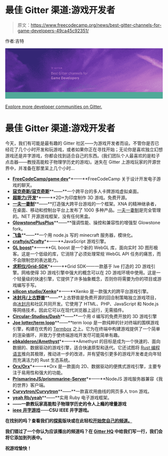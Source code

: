 # 最佳 Gitter 渠道:游戏开发者

> 原文：<https://www.freecodecamp.org/news/best-gitter-channels-for-game-developers-49ca45c92351/>

作者:吉特

![1*NEcmXRZYM4RIJgOYsSfmUg](img/06f4e6b96c07473e35495b3f3c2b641f.png)

[Explore more developer communities on Gitter.](https://gitter.im/explore)

# 最佳 Gitter 渠道:游戏开发者

今天，我们有可能是最有趣的 Gitter 社区——为游戏开发者而设。不管你是否已经花了几个小时开发和玩游戏，或者如果你正在寻找开始；无论你是喜欢独立幻想游戏还是井字游戏，你都会找到适合自己的东西。(我们团队个人最喜欢的是粒子点击器——教授高能粒子物理学历史的游戏)。迷失在 Gitter 上游戏玩家的开源世界中，并准备在那里呆上几个小时…

*   [**FreeCodeCamp/game dev**](https://gitter.im/FreeCodeCamp/GameDev?utm_source=blog&utm_medium=content&utm_campaign=gamedev)**——**FreeCodeCamp 关于设计开发电子游戏的聊天。
*   [**寇克奇斯/寇克奇斯**](https://gitter.im/Cockatrice/Cockatrice)**——**一个跨平台的多人卡牌游戏虚拟桌面。
*   [**超能力/开发**](https://gitter.im/superpowers/dev?utm_source=blog&utm_medium=content&utm_campaign=gamedev)**——**2D+为印度制作 3D 游戏。免费开源。
*   [**一夫一妻制**](https://gitter.im/mono/MonoGame?utm_source=blog&utm_medium=content&utm_campaign=gamedev)**——**打造强大跨平台游戏的一个框架。XNA 的精神继承者，在桌面、移动和控制台平台上发布了 1000 多种产品。[一夫一妻制](http://www.monogame.net/)是完全管理的。NET 开源游戏框架，没有任何黑盒。
*   [**GlowstonePlusPlus**](https://gitter.im/GlowstoneMC/GlowstonePlusPlus?utm_source=blog&utm_medium=content&utm_campaign=gamedev)**——**强调性能、操控和兼容性的增强型 Glowstone fork。
*   [**飞鱼**](https://gitter.im/PrismarineJS/flying-squid?utm_source=blog&utm_medium=content&utm_campaign=gamedev)**——**一个用 node.js 写的 minecraft 服务器，模块化。
*   [**craftyjs/Crafty**](https://gitter.im/craftyjs/Crafty?utm_source=blog&utm_medium=content&utm_campaign=gamedev)**——**JavaScript 游戏引擎。
*   [**GL boost**](https://gitter.im/emadurandal/GLBoost?utm_source=blog&utm_medium=content&utm_campaign=gamedev)**——**GL boost 是一个新的 WebGL 库，面向实时 3D 图形极客。这是一个低级的库，它消除了必须处理常规 WebGL API 任务的痛苦，而不会限制您的表达能力。
*   [**求积仪/Grid-SDK**](https://gitter.im/Planimeter/grid-sdk?utm_source=blog&utm_medium=content&utm_campaign=gamedev)**——**Grid SDK——一款基于 lve 打造的 2D 游戏引擎。网格使得 3D 游戏引擎中强大的概念可以在 2D 游戏环境中使用。这是一个轻量级的快速引擎，它提供了许多抽象概念，否则你将需要为你的项目或游戏编写手写。
*   [**silicon studio/Xenko**](https://gitter.im/SiliconStudio/xenko?utm_source=blog&utm_medium=content&utm_campaign=gamedev)**——**Xenko 是一款强大的跨平台游戏引擎。
*   [**冰封月/上古野兽**](https://gitter.im/FreezingMoon/AncientBeast?utm_source=blog&utm_medium=content&utm_campaign=gamedev)**——**上古野兽是免费开源的回合制策略独立游戏项目，由[冰封月](http://www.freezingmoon.org/)和社区共同开发。它使用了 HTML、PHP、JavaScript 和 Node.js 等网络技术，因此它可以在现代浏览器上运行，无需插件。
*   [**Circular-Studios/Dash**](https://gitter.im/Circular-Studios/Dash?utm_source=blog&utm_medium=content&utm_campaign=gamedev)**——**一个用 d 编写的免费开放的 3D 游戏引擎
*   [**Joe lotter/term loop**](https://gitter.im/JoelOtter/termloop?utm_source=blog&utm_medium=content&utm_campaign=gamedev)**——**term loop 是一款纯粹的针对终端的围棋游戏引擎，构建在优秀的 [Termbox](https://github.com/nsf/termbox-go) 之上。它为在终端中构建游戏提供了一个简单的渲染循环，并致力于使终端游戏开发尽可能简单有趣。
*   [**ebkalderon/Amethyst**](https://gitter.im/ebkalderon/amethyst?utm_source=blog&utm_medium=content&utm_campaign=gamedev)**——**Amethyst 的目标是成为一个快速的、面向数据的、数据驱动的游戏引擎，适合快速原型和迭代。它还试图将 [Rust 编程语言](https://www.rust-lang.org/)推向其极限，推动进一步的改进，并有望吸引更多的游戏开发者走向年轻而充满活力的 Rust 生态系统。
*   [**Orx/Orx**](https://gitter.im/orx/orx?utm_source=blog&utm_medium=content&utm_campaign=gamedev)**——**Orx 是一款面向 2D、数据驱动的便携式游戏引擎，主要专注于易用性和强大的功能。
*   [**PrismarineJS/prismmarine-Server**](https://gitter.im/PrismarineJS/prismarine-server?utm_source=blog&utm_medium=content&utm_campaign=gamedev)**——**NodeJS 游戏服务器兼容《我的世界》客户端。
*   [**Curvytron/Curvytron**](https://gitter.im/Curvytron/curvytron?utm_source=blog&utm_medium=content&utm_campaign=gamedev)**——**一款喜欢用曲线的网页多人 tron 游戏。
*   [**yeah Rb/yeah**](https://gitter.im/yeahrb/yeah?utm_source=blog&utm_medium=content&utm_campaign=gamedev)**——**实用 Ruby 电子游戏框架。
*   [](https://gitter.im/particle-clicker/particle-clicker?utm_source=blog&utm_medium=content&utm_campaign=gamedev)**——一款教玩家高能粒子物理学历史的令人上瘾的增量游戏**
*   **[**ieee 井字游戏**](https://gitter.im/moorepants/ieee-tic-tac-toe?utm_source=blog&utm_medium=content&utm_campaign=gamedev)**——**CSU IEEE 井字游戏。**

**在找别的吗？查看我们的[探索](https://gitter.im/explore/tags/javascript,php,ruby)版块或在此轻松[开始您自己的频道。](https://gitter.im/home#createroom)**

**我们错过了一个你认为应该播出的频道吗？在 [Gitter HQ](https://gitter.im/gitterHQ/gitter) 中给我们写一行，我们会将它添加到列表中。**

**祝游戏愉快！**